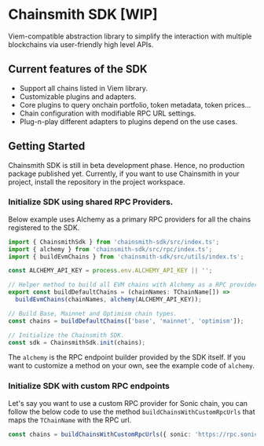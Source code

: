 # Chainsmith SDK [WIP]

Viem-compatible abstraction library to simplify the interaction with multiple blockchains via user-friendly high level APIs.

## Current features of the SDK

- Support all chains listed in Viem library.
- Customizable plugins and adapters.
- Core plugins to query onchain portfolio, token metadata, token prices...
- Chain configuration with modifiable RPC URL settings.
- Plug-n-play different adapters to plugins depend on the use cases.

## Getting Started

Chainsmith SDK is still in beta development phase. Hence, no production package published yet. Currently, if you want to use Chainsmith in your project, install the repository in the project workspace.

### Initialize SDK using shared RPC Providers.

Below example uses Alchemy as a primary RPC providers for all the chains registered to the SDK.

```typescript
import { ChainsmithSdk } from 'chainsmith-sdk/src/index.ts';
import { alchemy } from 'chainsmith-sdk/src/rpc/index.ts';
import { buildEvmChains } from 'chainsmith-sdk/src/utils/index.ts';

const ALCHEMY_API_KEY = process.env.ALCHEMY_API_KEY || '';

// Helper method to build all EVM chains with Alchemy as a RPC provider.
export const buildDefaultChains = (chainNames: TChainName[]) =>
  buildEvmChains(chainNames, alchemy(ALCHEMY_API_KEY));

// Build Base, Mainnet and Optimism chain types.
const chains = buildDefaultChains(['base', 'mainnet', 'optimism']);

// Initialize the Chainsmith SDK.
const sdk = ChainsmithSdk.init(chains);
```

The `alchemy` is the RPC endpoint builder provided by the SDK itself. If you want to customize a method on your own, see the example code of `alchemy`.

### Initialize SDK with custom RPC endpoints

Let's say you want to use a custom RPC provider for Sonic chain, you can follow the below code to use the method `buildChainsWithCustomRpcUrls` that maps the `TChainName` with the RPC url.

```typescript
const chains = buildChainsWithCustomRpcUrls({ sonic: 'https://rpc.soniclabs.com' }, 'evm');
```
